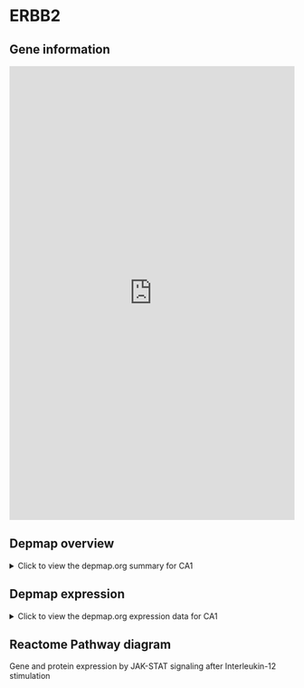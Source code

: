 <h1>ERBB2</h1>

<h2>Gene information</h2>
<iframe src="https://depmap.org/portal/gene/CA1?tab=about" style="border:none;width:100%;height:800px"></iframe>

<h2>Depmap overview</h2>
<details>
  <summary>Click to view the depmap.org summary for CA1</summary>
  <iframe src="https://depmap.org/portal/gene/CA1?tab=overview" style="border:none;width:100%;height:800px"></iframe>
</details>

<h2>Depmap expression</h2>
<details>
  <summary>Click to view the depmap.org expression data for CA1</summary>
  <iframe src="https://depmap.org/portal/gene/CA1?tab=characterization" style="border:none;width:100%;height:800px"></iframe>
</details>



<h2>Reactome Pathway diagram</h2>
Gene and protein expression by JAK-STAT signaling after Interleukin-12 stimulation
<div id="diagramHolder"></div>

<script>
    //Creating the Reactome Diagram widget
    //Take into account a proxy needs to be set up in your server side pointing to www.reactome.org
    function onReactomeDiagramReady(){  //This function is automatically called when the widget code is ready to be used
        var diagram = Reactome.Diagram.create({
            "placeHolder" : "diagramHolder",
            "width" : 900,
            "height" : 500
        });

        //Initialising it to the "Hemostasis" pathway
        diagram.loadDiagram("R-HSA-8950505");

        //Adding different listeners

        diagram.onDiagramLoaded(function (loaded) {
            console.info("Loaded ", loaded);
            diagram.flagItems("BAD");
	    diagram.flagItems("Q92934");
            if (loaded == "R-HSA-8950505") diagram.selectItem("R-HSA-8950505");
        });

     }
</script>



